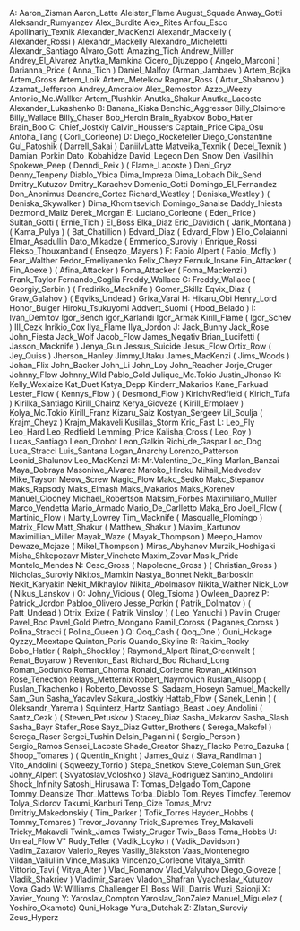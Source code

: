 А:
Aaron_Zisman
Aaron_Latte
Aleister_Flame
August_Squade
Anway_Gotti
Aleksandr_Rumyanzev
Alex_Burdite
Alex_Rites
Anfou_Esco
Apollinariy_Texnik
Alexander_MacKenzi
Alexandr_Mackelly
( Alexander_Rossi )
Alexandr_Mackelly
Alexandro_Micheletti
Alexandr_Santiago
Alvaro_Gotti
Amazing_Tich
Andrew_Miller
Andrey_El_Alvarez
Anytka_Mamkina
Cicero_Djuzeppo
( Angelo_Marconi )
Darianna_Price
( Anna_Tich )
Daniel_Malfoy
(Arman_Jambaev )
Artem_Bojka
Artem_Gross
Artem_Loik
Artem_Metelkov
Ragnar_Ross
( Artur_Shabanov )
Azamat_Jefferson
Andrey_Amoralov
Alex_Remoston
Azzo_Weezy
Antonio_Mc.Wallker
Artem_Plushkin
Anutka_Shakur
Anutka_Lacoste
Alexander_Lukashenko
B:
Banana_Kiska
Benchic_Aggressor
Billy_Claimore
Billy_Wallace
Billy_Chaser
Bob_Heroin
Brain_Ryabkov
Bobo_Hatler 
Brain_Boo 
С:
Chief_Jostkiy
Calvin_Houssers
Captain_Price
Cipa_Osu
Antoha_Tang
( Corli_Corleone)
D:
Diego_Rockefeller
Diego_Constantine
Gul_Patoshik
( Darrell_Sakai )
DaniilvLatte
Matveika_Texnik
( Decel_Texnik )
Damian_Porkin
Dato_Kobahidze
David_Legeon
Den_Snow
Den_Vasilihin
Spokewe_Peep
( Denndi_Reix )
( Flame_Lacoste )
Deni_Gryz
Denny_Tenpeny
Diablo_Ybica
Dima_Impreza 
Dima_Lobach
Dik_Send
Dmitry_Kutuzov
Dmitry_Karachev
Domenic_Gotti
Domingo_El_Fernandez
Don_Anonimus
Deandre_Cortez
Richard_Westley
( Deniska_Westley )
( Deniska_Skywalker )
Dima_Khomitsevich
Domingo_Sanaise
Daddy_Iniesta
Dezmond_Mailz
Derek_Morgan
Е:
Luciano_Corleone
( Eden_Price )
Sultan_Gotti
( Ernie_Tich )
El_Boss
Elka_Diaz
Eric_Davidich
( Jarik_Montana )
( Kama_Pulya )
( Bat_Chatillion )
Edvard_Diaz
( Edvard_Flow )
Elio_Colaianni
Elmar_Asadullin
Dato_Mikadze
( Emmerico_Suroviy )
Enrique_Rossi
Flekso_Thouxanband
( Enseqzo_Mayers )
F:
Fabio Alpert
( Fabio_Mcfly )
Fear_Walther 
Fedor_Emeliyanenko
Felix_Cheyz
Fernuk_Insane
Fin_Attacker
( Fin_Aoexe )
( Afina_Attacker )
Foma_Attacker
( Foma_Mackenzi )
Frank_Taylor
Fernando_Goglia
Freddy_Wallace
G:
Freddy_Wallace
( Georgiy_Serbin )
( Frediriko_Macknife )
Gomer_Skillz
Eqvix_Diaz
( Graw_Galahov )
( Eqviks_Undead )
Grixa_Varai
H:
Hikaru_Obi
Henry_Lord
Honor_Bulger
Hiroku_Tsukuyomi
Addvert_Suomi
( Hood_Belado )
I:
Ivan_Demitov
Igor_Bench
Igor_Karlandi
Igor_Armak
Kirill_Flame
( Igor_Schev )
Ill_Cezk
Inrikio_Cox
Ilya_Flame
Ilya_Jordon
J:
Jack_Bunny
Jack_Rose
John_Fiesta
Jack_Wolf
Jacob_Flow
James_Negativ
Brian_Lucifetti
( Jasson_Macknife )
Jenya_Gun
Jessus_Suicide
Jesus_Flow
Ortix_Row
( Jey_Quiss )
Jherson_Hanley
Jimmy_Utaku
James_MacKenzi
( Jims_Woods )
Johan_Flix
John_Backer
John_Li
John_Loy
John_Reacher
Jorje_Cruger
Johnny_Flow
Johnny_Wild
Pablo_Gold
Julique_Mc.Tokio
Justin_Jhonso
K:
Kelly_Wexlaize
Kat_Duet
Katya_Depp
Kinderr_Makarios
Kane_Farkuad
Lester_Flow
( Kennys_Flow )
( Desmond_Flow )
KirichvRedfield
( Kirich_Tufa )
Kirilka_Santiago
Kirill_Chainz
Kerya_Gioveze
( Kirill_Ermolaev )
Kolya_Mc.Tokio
Kirill_Franz
Kizaru_Saiz
Kostyan_Sergeev
Lil_Soulja
( Krajm_Cheyz )
Krajm_Makaveli
Kusillas_Storm
Kric_Fast
L:
Leo_Fly
Leo_Hard
Leo_Redfield
Lemming_Price
Kalisha_Cross
( Leo_Roy )
Lucas_Santiago
Leon_Drobot 
Leon_Galkin
Richi_de_Gaspar
Loc_Dog
Luca_Stracci
Luis_Santana
Logan_Anarchy
Lorenzo_Patterson
Leonid_Shalunov
Leo_MacKenzi
M:
Mr.Valentine_De_King
Marlan_Banzai
Maya_Dobraya
Masoniwe_Alvarez
Maroko_Hiroku
Mihail_Medvedev
Mike_Tayson
Meow_Screw
Magic_Flow
Makc_Sedko
Makc_Stepanov
Maks_Rapsody
Maks_Elmash
Maks_Makarios
Maks_Korenev
Manuel_Clooney
Michael_Robertson
Maksim_Forbes
Maximiliano_Muller
Marco_Vendetta
Mario_Armado
Mario_De_Carlletto
Maka_Bro
Joell_Flow
( Martinio_Flow )
Marty_Lowrey
Tim_Macknife
( Masqualle_Plomingo )
Matrix_Flow
Matt_Shakur
( Matthew_Shakur )
Maxim_Kartunov
Maximillian_Miller
Mayak_Waze
( Mayak_Thompson )
Meepo_Hamov
Dewaze_Mcjaze
( Mikel_Thompson )
Miras_Abyhanov
Murzik_Hoshigaki
Misha_Shkepozavr
Mister_Vinchete
Maxim_Zovar
Masik_Pride
Montelo_Mendes
N:
Cesc_Gross
( Napoleone_Gross )
( Christian_Gross )
Nicholas_Suroviy
Nikitos_Mamkin
Nastya_Bonnet
Nekit_Barboskin
Nekit_Karyakin
Nekit_Mikhaylov
Nikita_Abolmasov
Nikita_Walther
Nick_Low
( Nikus_Lanskov )
O:
Johny_Vicious
( Oleg_Tsioma )
Owleen_Daprez
P:
Patrick_Jordon
Pabloo_Olivero
Jesse_Porkin
( Patrik_Dolmatov )
( Patt_Undead )
Otrix_Exize
( Patrik_Vinsloy )
( Leo_Yanuchi )
Pavlin_Cruger
Pavel_Boo
Pavel_Gold
Pietro_Mongano
Ramil_Coross
( Paganes_Coross )
Polina_Stracci
( Polina_Queen )
Q:
Qoq_Cash
( Qoq_One )
Quni_Hokage
Qyzzy_Meextape
Quinton_Paris
Quando_Skyline
R:
Rakim_Rocky
Bobo_Hatler
( Ralph_Shockley )
Raymond_Alpert
Rinat_Greenwalt
( Renat_Boyarow )
Reventon_East
Richard_Boo
Richard_Long
Roman_Godunko
Roman_Choma
Ronald_Corleone
Rowan_Atkinson
Rose_Tenection
Relays_Metternix
Robert_Naymovich
Ruslan_Alsopp
( Ruslan_Tkachenko )
Roberto_Devosse
S:
Sadaam_Hoseyn
Samuel_Mackelly
Sam_Gun
Sasha_Yacavlev
Sakura_Jostkiy
Hattab_Flow
( Sanek_Lenin )
( Oleksandr_Yarema )
Squinterz_Hartz
Santiago_Beast
Joey_Andolini
( Santz_Cezk )
( Steven_Petuskov )
Stacey_Diaz
Sasha_Makarov
Sasha_Slash
Sasha_Bayr
Stafer_Rose
Sayz_Diaz
Gutter_Brothers
( Serega_Makcfel )
Serega_Raser
Sergei_Tushin
Delsin_Paganini
( Sergio_Person )
Sergio_Ramos
Sensei_Lacoste
Shade_Creator
Shazy_Flacko
Petro_Bazuka
( Shoop_Tomares )
( Quentin_Knight )
James_Quiz
( Slava_Randlman )
Vito_Andolini
( Sqweezy_Torrio )
Stepa_Snetkov
Steve_Coleman
Sun_Grek
Johny_Alpert
( Svyatoslav_Voloshko )
Slava_Rodriguez
Santino_Andolini
Shock_Infinity
Satoshi_Hirusawa
T:
Tomas_Delgado
Tom_Capone
Tommy_Deansize
Thor_Mattews
Torba_Diablo
Tom_Reyes
Timofey_Teremov
Tolya_Sidorov
Takumi_Kanburi
Tenp_Cize
Tomas_Mrvz
Dmitriy_Makedonskiy
( Tim_Parker )
Tofik_Torres
Hayden_Hobbs
( Tommy_Tomares )
Trevor_Jovanny
Trick_Supremes
Trey_Makaveli
Tricky_Makaveli
Twink_James
Twisty_Cruger
Twix_Bass
Tema_Hobbs 
U:
Unreal_Flow
V"
Rudy_Teller
( Vadik_Loyko )
( Vadik_Davidson )
Vadim_Zaxarov
Valerio_Reyes
Vasiliy_Blakston
Vaas_Montenegro
Vildan_Valiullin
Vince_Masuka
Vincenzo_Corleone
Vitalya_Smith
Vittorio_Tavi
( Vitya_Alter )
Vlad_Romanov
Vlad_Valyuhov
Diego_Gioveze
( Vladik_Shakriev )
Vladimir_Saraev
Vladon_Shafran
Vyacheslav_Kutuzov
Vova_Gado
W:
Williams_Challenger
El_Boss
Will_Darris
Wuzi_Saionji
X:
Xavier_Young
Y:
Yaroslav_Compton
Yaroslav_GonZalez
Manuel_Miguelez
( Yoshiro_Okamoto)
Quni_Hokage
Yura_Dutchak
Z:
Zlatan_Suroviy
Zeus_Hyperz
